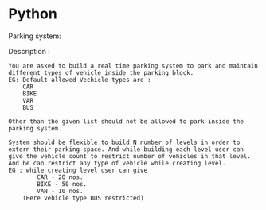 # Python

Parking system:

Description : 

	You are asked to build a real time parking system to park and maintain different types of vehicle inside the parking block.
	EG: Default allowed Vechicle types are :
		CAR
		BIKE
		VAR
		BUS
		
	Other than the given list should not be allowed to park inside the parking system.
	
	System should be flexible to build N number of levels in order to extern their parking space. And while building each level user can give the vehicle count to restrict number of vehicles in that level. And he can restrict any type of vehicle while creating level. 
	EG : while creating level user can give 
			CAR - 20 nos.
			BIKE - 50 nos.
			VAN - 10 nos.
		(Here vehicle type BUS restricted)

